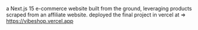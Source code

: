 a Next.js 15 e-commerce website built from the ground, leveraging products scraped from an affiliate website.
deployed the final project in vercel at => https://vibeshop.vercel.app
